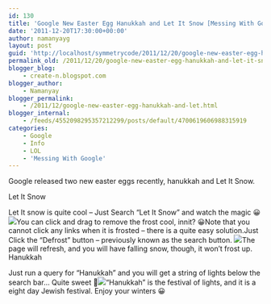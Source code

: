 ```yaml
---
id: 130
title: 'Google New Easter Egg Hanukkah and Let It Snow [Messing With Google]'
date: '2011-12-20T17:30:00+00:00'
author: namanyayg
layout: post
guid: 'http://localhost/symmetrycode/2011/12/20/google-new-easter-egg-hanukkah-and-let-it-snow-messing-with-google/'
permalink_old: /2011/12/20/google-new-easter-egg-hanukkah-and-let-it-snow-messing-with-google/
blogger_blog:
    - create-n.blogspot.com
blogger_author:
    - Namanyay
blogger_permalink:
    - /2011/12/google-new-easter-egg-hanukkah-and-let.html
blogger_internal:
    - /feeds/4552098295357212299/posts/default/4700619606988315919
categories:
    - Google
    - Info
    - LOL
    - 'Messing With Google'
---
```


Google released two new easter eggs recently, hanukkah and Let It Snow.   

 Let It Snow

Let It snow is quite cool – Just Search “Let It Snow” and watch the magic 😀[![](http://4.bp.blogspot.com/-aasVDYqyftA/Tu4a6PNbKMI/AAAAAAAAAgQ/3lWyFuxAjgw/s320/Letitsnow01.png)](http://4.bp.blogspot.com/-aasVDYqyftA/Tu4a6PNbKMI/AAAAAAAAAgQ/3lWyFuxAjgw/s1600/Letitsnow01.png)You can click and drag to remove the frost cool, innit? 😀Note that you cannot click any links when it is frosted – there is a quite easy solution.Just Click the “Defrost” button – previously known as the search button. [![](http://1.bp.blogspot.com/-9ZLPp8bvNes/Tu4a7XNv-aI/AAAAAAAAAgY/6232szvTf2I/s1600/LetItSnow02.png)](http://1.bp.blogspot.com/-9ZLPp8bvNes/Tu4a7XNv-aI/AAAAAAAAAgY/6232szvTf2I/s1600/LetItSnow02.png)The page will refresh, and you will have falling snow, though, it won’t frost up. 
 Hanukkah

Just run a query for “Hanukkah” and you will get a string of lights below the search bar… Quite sweet 🙂[![](http://3.bp.blogspot.com/-W0AI7XaRocc/Tu4a3O9pTQI/AAAAAAAAAgI/_I1xQZJq8I8/s1600/hanukkah.png)](http://3.bp.blogspot.com/-W0AI7XaRocc/Tu4a3O9pTQI/AAAAAAAAAgI/_I1xQZJq8I8/s1600/hanukkah.png)“Hanukkah” is the festival of lights, and it is a eight day Jewish festival. Enjoy your winters 😀
